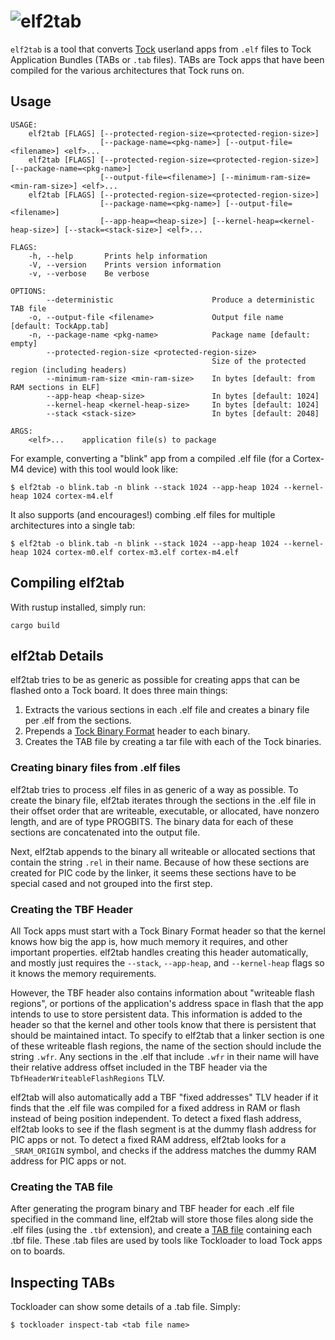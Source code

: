 # ![elf2tab](http://www.tockos.org/assets/img/elf2tab.svg "elf2tab Logo")

`elf2tab` is a tool that converts [Tock](https://github.com/tock/tock) userland
apps from `.elf` files to Tock Application Bundles (TABs or `.tab` files). TABs
are Tock apps that have been compiled for the various architectures that Tock
runs on.


Usage
-----

```
USAGE:
    elf2tab [FLAGS] [--protected-region-size=<protected-region-size>]
                    [--package-name=<pkg-name>] [--output-file=<filename>] <elf>...
    elf2tab [FLAGS] [--protected-region-size=<protected-region-size>] [--package-name=<pkg-name>]
                    [--output-file=<filename>] [--minimum-ram-size=<min-ram-size>] <elf>...
    elf2tab [FLAGS] [--protected-region-size=<protected-region-size>]
                    [--package-name=<pkg-name>] [--output-file=<filename>]
                    [--app-heap=<heap-size>] [--kernel-heap=<kernel-heap-size>] [--stack=<stack-size>] <elf>...

FLAGS:
    -h, --help       Prints help information
    -V, --version    Prints version information
    -v, --verbose    Be verbose

OPTIONS:
        --deterministic                      Produce a deterministic TAB file
    -o, --output-file <filename>             Output file name [default: TockApp.tab]
    -n, --package-name <pkg-name>            Package name [default: empty]
        --protected-region-size <protected-region-size>
                                             Size of the protected region (including headers)
        --minimum-ram-size <min-ram-size>    In bytes [default: from RAM sections in ELF]
        --app-heap <heap-size>               In bytes [default: 1024]
        --kernel-heap <kernel-heap-size>     In bytes [default: 1024]
        --stack <stack-size>                 In bytes [default: 2048]

ARGS:
    <elf>...    application file(s) to package
```

For example, converting a "blink" app from a compiled .elf file (for a Cortex-M4
device) with this tool would look like:

    $ elf2tab -o blink.tab -n blink --stack 1024 --app-heap 1024 --kernel-heap 1024 cortex-m4.elf

It also supports (and encourages!) combing .elf files for multiple architectures
into a single tab:

    $ elf2tab -o blink.tab -n blink --stack 1024 --app-heap 1024 --kernel-heap 1024 cortex-m0.elf cortex-m3.elf cortex-m4.elf


Compiling elf2tab
-----------------

With rustup installed, simply run:

    cargo build


elf2tab Details
---------------

elf2tab tries to be as generic as possible for creating apps that can be
flashed onto a Tock board. It does three main things:

1. Extracts the various sections in each .elf file and creates a binary file
   per .elf from the sections.
2. Prepends a
   [Tock Binary Format](https://github.com/tock/tock/blob/master/doc/Compilation.md#tock-binary-format)
   header to each binary.
3. Creates the TAB file by creating a tar file with each of the Tock binaries.


### Creating binary files from .elf files

elf2tab tries to process .elf files in as generic of a way as possible. To
create the binary file, elf2tab iterates through the sections in the .elf file
in their offset order that are writeable, executable, or allocated, have nonzero
length, and are of type PROGBITS. The binary data for each of these sections
are concatenated into the output file.

Next, elf2tab appends to the binary all writeable or allocated sections that
contain the string `.rel` in their name. Because of how these sections are
created for PIC code by the linker, it seems these sections have to be special
cased and not grouped into the first step.

### Creating the TBF Header

All Tock apps must start with a Tock Binary Format header so that the kernel
knows how big the app is, how much memory it requires, and other important
properties. elf2tab handles creating this header automatically, and mostly
just requires the `--stack`, `--app-heap`, and `--kernel-heap` flags so it
knows the memory requirements.

However, the TBF header also contains information about "writeable flash
regions", or portions of the application's address space in flash that the app
intends to use to store persistent data. This information is added to the header
so that the kernel and other tools know that there is persistent that should be
maintained intact. To specify to elf2tab that a linker section is one of these
writeable flash regions, the name of the section should include the string
`.wfr`. Any sections in the .elf that include `.wfr` in their name will have
their relative address offset included in the TBF header via the
`TbfHeaderWriteableFlashRegions` TLV.

elf2tab will also automatically add a TBF "fixed addresses" TLV header if it
finds that the .elf file was compiled for a fixed address in RAM or flash
instead of being position independent. To detect a fixed flash address, elf2tab
looks to see if the flash segment is at the dummy flash address for PIC apps or
not. To detect a fixed RAM address, elf2tab looks for a `_SRAM_ORIGIN` symbol,
and checks if the address matches the dummy RAM address for PIC apps or not.


### Creating the TAB file

After generating the program binary and TBF header for each .elf file specified
in the command line, elf2tab will store those files along side the .elf files
(using the `.tbf` extension), and create a [TAB
file](https://github.com/tock/tock/blob/master/doc/Compilation.md#tock-application-bundle)
containing each .tbf file. These .tab files are used by tools like Tockloader to
load Tock apps on to boards.


Inspecting TABs
---------------

Tockloader can show some details of a .tab file. Simply:

    $ tockloader inspect-tab <tab file name>


